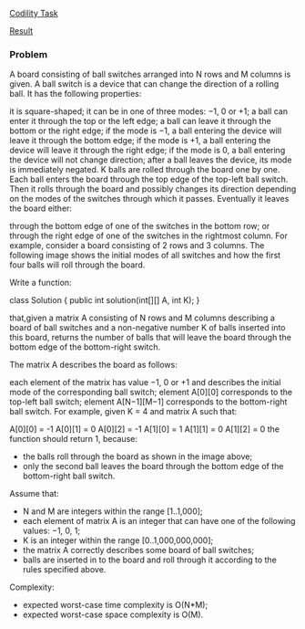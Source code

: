 [Codility Task](https://codility.com/programmers/challenges/zeta2011/)

[Result](https://codility.com/demo/results/trainingCVEGT5-KKX/)

### Problem

A board consisting of ball switches arranged into N rows and M columns is given. A ball switch is a device that can change the direction of a rolling ball. It has the following properties:

it is square-shaped;
it can be in one of three modes: −1, 0 or +1;
a ball can enter it through the top or the left edge;
a ball can leave it through the bottom or the right edge;
if the mode is −1, a ball entering the device will leave it through the bottom edge;
if the mode is +1, a ball entering the device will leave it through the right edge;
if the mode is 0, a ball entering the device will not change direction;
after a ball leaves the device, its mode is immediately negated.
K balls are rolled through the board one by one. Each ball enters the board through the top edge of the top-left ball switch. Then it rolls through the board and possibly changes its direction depending on the modes of the switches through which it passes. Eventually it leaves the board either:

through the bottom edge of one of the switches in the bottom row; or
through the right edge of one of the switches in the rightmost column.
For example, consider a board consisting of 2 rows and 3 columns. The following image shows the initial modes of all switches and how the first four balls will roll through the board.



Write a function:

class Solution { public int solution(int[][] A, int K); }

that,given a matrix A consisting of N rows and M columns describing a board of ball switches and a non-negative number K of balls inserted into this board, returns the number of balls that will leave the board through the bottom edge of the bottom-right switch.

The matrix A describes the board as follows:

each element of the matrix has value −1, 0 or +1 and describes the initial mode of the corresponding ball switch;
element A[0][0] corresponds to the top-left ball switch;
element A[N−1][M−1] corresponds to the bottom-right ball switch.
For example, given K = 4 and matrix A such that:

  A[0][0] = -1    A[0][1] =  0    A[0][2] = -1
  A[1][0] =  1    A[1][1] =  0    A[1][2] =  0
the function should return 1, because:

* the balls roll through the board as shown in the image above;
* only the second ball leaves the board through the bottom edge of the bottom-right ball switch.

Assume that:

* N and M are integers within the range [1..1,000];
* each element of matrix A is an integer that can have one of the following values: −1, 0, 1;
* K is an integer within the range [0..1,000,000,000];
* the matrix A correctly describes some board of ball switches;
* balls are inserted in to the board and roll through it according to the rules specified above.

Complexity:

* expected worst-case time complexity is O(N*M);
* expected worst-case space complexity is O(M).
